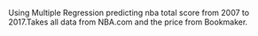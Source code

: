 Using Multiple Regression predicting nba total score from 2007 to 2017.Takes all data from NBA.com and the price from Bookmaker.

